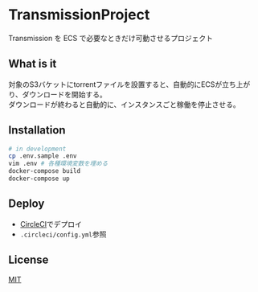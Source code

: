 # TransmissionProject

Transmission を ECS で必要なときだけ可動させるプロジェクト

## What is it

対象のS3バケットにtorrentファイルを設置すると、自動的にECSが立ち上がり、ダウンロードを開始する。  
ダウンロードが終わると自動的に、インスタンスごと稼働を停止させる。

## Installation

```bash
# in development
cp .env.sample .env
vim .env # 各種環境変数を埋める
docker-compose build
docker-compose up
```

## Deploy

- [CircleCI](https://circleci.com)でデプロイ
- `.circleci/config.yml`参照

## License

[MIT](https://github.com/aiji42/transmission-project/blob/master/LICENSE)

